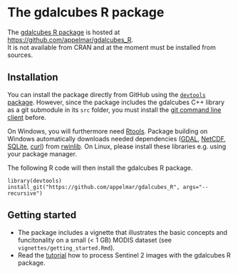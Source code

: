 # The gdalcubes R package
 
The [gdalcubes R package](https://github.com/appelmar/gdalcubes_R) is hosted at https://github.com/appelmar/gdalcubes_R.  
It is not available from CRAN and at the moment must be installed from sources.
 
 
## Installation

You can install the package directly from GitHub using the [`devtools` package](https://cran.r-project.org/web/packages/devtools/index.html).
However, since the package includes the gdalcubes C++ library as a git submodule in its `src` folder, you must install the [git command line client](https://git-scm.com/downloads) before.

On Windows, you will furthermore need [Rtools](https://cran.r-project.org/bin/windows/Rtools). Package building on Windows automatically downloads needed dependencies ([GDAL](https://github.com/OSGeo/gdal), [NetCDF](https://github.com/Unidata/netcdf-c), [SQLite](https://www.sqlite.org/index.html), [curl](https://github.com/curl/curl)) from [rwinlib](https://github.com/rwinlib). On Linux, please
install these libraries e.g. using your package manager.

The following R code will then install the gdalcubes R package.

```
library(devtools)
install_git("https://github.com/appelmar/gdalcubes_R", args="--recursive")
```

## Getting started

- The package includes a vignette that illustrates the basic concepts and funcitonality on a small (< 1 GB) MODIS dataset (see `vignettes/getting_started.Rmd`).
- Read the [tutorial](S2R.md) how to process Sentinel 2 images with the gdalcubes R package.
